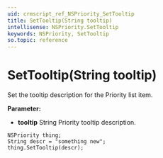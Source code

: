```yaml
---
uid: crmscript_ref_NSPriority_SetTooltip
title: SetTooltip(String tooltip)
intellisense: NSPriority.SetTooltip
keywords: NSPriority, SetTooltip
so.topic: reference
---
```


# SetTooltip(String tooltip)

Set the tooltip description for the Priority list item.

**Parameter:** 
* **tooltip** String Priority tooltip description.

```crmscript
NSPriority thing;
String descr = "something new";
thing.SetTooltip(descr);
```

